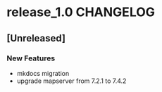 # release_1.0 CHANGELOG


## [Unreleased]

### New Features
- mkdocs migration
- upgrade mapserver from 7.2.1 to 7.4.2






